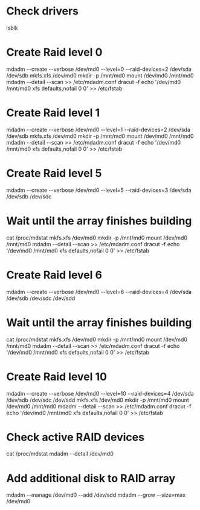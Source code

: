 # Check drivers
lsblk

# Create Raid level 0
mdadm --create --verbose /dev/md0 --level=0 --raid-devices=2 /dev/sda /dev/sdb
mkfs.xfs /dev/md0
mkdir -p /mnt/md0
mount /dev/md0 /mnt/md0
mdadm --detail --scan >> /etc/mdadm.conf
dracut -f
echo '/dev/md0 /mnt/md0 xfs defaults,nofail 0 0' >> /etc/fstab

# Create Raid level 1
mdadm --create --verbose /dev/md0 --level=1 --raid-devices=2 /dev/sda /dev/sdb
mkfs.xfs /dev/md0
mkdir -p /mnt/md0
mount /dev/md0 /mnt/md0
mdadm --detail --scan >> /etc/mdadm.conf
dracut -f
echo '/dev/md0 /mnt/md0 xfs defaults,nofail 0 0' >> /etc/fstab

# Create Raid level 5
mdadm --create --verbose /dev/md0 --level=5 --raid-devices=3 /dev/sda /dev/sdb /dev/sdc
# Wait until the array finishes building
cat /proc/mdstat
mkfs.xfs /dev/md0
mkdir -p /mnt/md0
mount /dev/md0 /mnt/md0
mdadm --detail --scan >> /etc/mdadm.conf
dracut -f
echo '/dev/md0 /mnt/md0 xfs defaults,nofail 0 0' >> /etc/fstab

# Create Raid level 6
mdadm --create --verbose /dev/md0 --level=6 --raid-devices=4 /dev/sda /dev/sdb /dev/sdc /dev/sdd
# Wait until the array finishes building
cat /proc/mdstat
mkfs.xfs /dev/md0
mkdir -p /mnt/md0
mount /dev/md0 /mnt/md0
mdadm --detail --scan >> /etc/mdadm.conf
dracut -f
echo '/dev/md0 /mnt/md0 xfs defaults,nofail 0 0' >> /etc/fstab

# Create Raid level 10
mdadm --create --verbose /dev/md0 --level=10 --raid-devices=4 /dev/sda /dev/sdb /dev/sdc /dev/sdd
mkfs.xfs /dev/md0
mkdir -p /mnt/md0
mount /dev/md0 /mnt/md0
mdadm --detail --scan >> /etc/mdadm.conf
dracut -f
echo '/dev/md0 /mnt/md0 xfs defaults,nofail 0 0' >> /etc/fstab

# Check active RAID devices
cat /proc/mdstat
mdadm --detail /dev/md0

# Add additional disk to RAID array
mdadm --manage /dev/md0 --add /dev/sdd
mdadm --grow --size=max /dev/md0